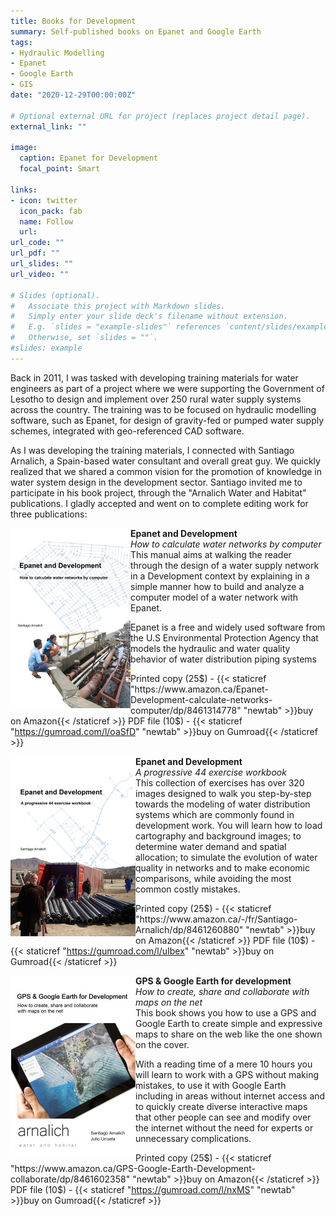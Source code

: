 ```yaml
---
title: Books for Development
summary: Self-published books on Epanet and Google Earth
tags:
- Hydraulic Modelling
- Epanet
- Google Earth
- GIS
date: "2020-12-29T00:00:00Z"

# Optional external URL for project (replaces project detail page).
external_link: ""

image:
  caption: Epanet for Development
  focal_point: Smart

links:
- icon: twitter
  icon_pack: fab
  name: Follow
  url:
url_code: ""
url_pdf: ""
url_slides: ""
url_video: ""

# Slides (optional).
#   Associate this project with Markdown slides.
#   Simply enter your slide deck's filename without extension.
#   E.g. `slides = "example-slides"` references `content/slides/example-slides.md`.
#   Otherwise, set `slides = ""`.
#slides: example
---
```


Back in 2011, I was tasked with developing training materials for water engineers as part of a project where we were supporting the Government of Lesotho to design and implement over 250 rural water supply systems across the country. The training was to be focused on hydraulic modelling software, such as Epanet, for design of gravity-fed or pumped water supply schemes, integrated with geo-referenced CAD software.

As I was developing the training materials, I connected with Santiago Arnalich, a Spain-based water consultant and overall great guy. We quickly realized that we shared a common vision for the promotion of knowledge in water system design in the development sector. Santiago invited me to participate in his book project, through the "Arnalich Water and Habitat" publications. I gladly accepted and went on to complete editing work for three publications:

<img align="left" src="Epanet_and_D_Theory.jpg">  

**Epanet and Development**  
*How to calculate water networks by computer*  
This manual aims at walking the reader through the design of a water supply network in a Development context by explaining in a simple manner how to build and analyze a computer model of a water network with Epanet.

Epanet is a free and widely used software from the U.S Environmental Protection Agency that models the hydraulic and water quality behavior of water distribution piping systems

Printed copy (25$) - {{< staticref "https://www.amazon.ca/Epanet-Development-calculate-networks-computer/dp/8461314778" "newtab" >}}buy on Amazon{{< /staticref >}}  
PDF file (10$) - {{< staticref "https://gumroad.com/l/oaSfD" "newtab" >}}buy on Gumroad{{< /staticref >}}

<img align="left" src="Epanet_and_D_Exercises.jpg">  

**Epanet and Development**  
*A progressive 44 exercise workbook*  
This collection of exercises has over 320 images designed to walk you step-by-step towards the modeling of water distribution systems which are commonly found in development work. You will learn how to load cartography and background images; to determine water demand and spatial allocation; to simulate the evolution of water quality in networks and to make economic comparisons, while avoiding the most common costly mistakes.

Printed copy (25$) - {{< staticref "https://www.amazon.ca/-/fr/Santiago-Arnalich/dp/8461260880" "newtab" >}}buy on Amazon{{< /staticref >}}  
PDF file (10$) - {{< staticref "https://gumroad.com/l/uIbex" "newtab" >}}buy on Gumroad{{< /staticref >}}

<img align="left" src="GPS_and_D.jpg">  

**GPS & Google Earth for development**  
*How to create, share and collaborate with maps on the net*  
This book shows you how to use a GPS and Google Earth to create simple and expressive maps to share on the web like the one shown on the cover.  

With a reading time of a mere 10 hours you will learn to work with a GPS without making mistakes, to use it with Google Earth including in areas without internet access and to quickly create diverse interactive maps that other people can see and modify over the internet without the need for experts or unnecessary complications.  

Printed copy (25$) - {{< staticref "https://www.amazon.ca/GPS-Google-Earth-Development-collaborate/dp/8461602358" "newtab" >}}buy on Amazon{{< /staticref >}}  
PDF file (10$) - {{< staticref "https://gumroad.com/l/nxMS" "newtab" >}}buy on Gumroad{{< /staticref >}}
